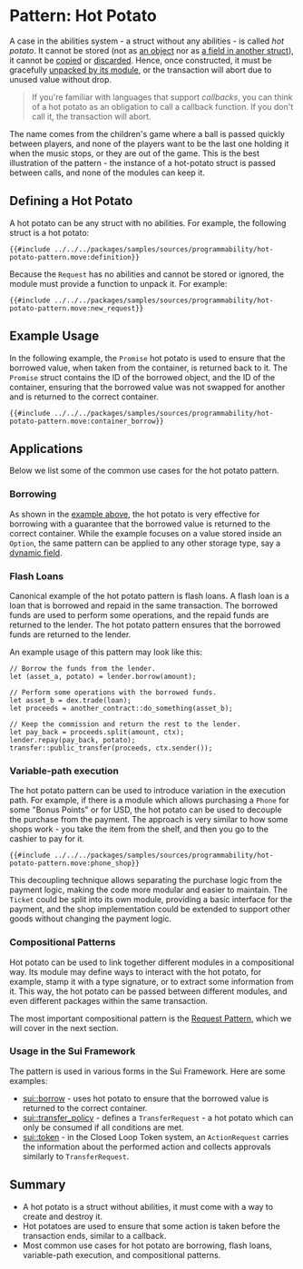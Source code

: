 # Pattern: Hot Potato

A case in the abilities system - a struct without any abilities - is called _hot potato_. It cannot
be stored (not as [an object](./../storage/key-ability.md) nor as
[a field in another struct](./../storage/store-ability.md)), it cannot be
[copied](./../move-basics/copy-ability.md) or [discarded](./../move-basics/drop-ability.md). Hence,
once constructed, it must be gracefully [unpacked by its module](./../move-basics/struct.md), or the
transaction will abort due to unused value without drop.

> If you're familiar with languages that support _callbacks_, you can think of a hot potato as an
> obligation to call a callback function. If you don't call it, the transaction will abort.

The name comes from the children's game where a ball is passed quickly between players, and none of
the players want to be the last one holding it when the music stops, or they are out of the game.
This is the best illustration of the pattern - the instance of a hot-potato struct is passed between
calls, and none of the modules can keep it.

## Defining a Hot Potato

A hot potato can be any struct with no abilities. For example, the following struct is a hot potato:

```move
{{#include ../../../packages/samples/sources/programmability/hot-potato-pattern.move:definition}}
```

Because the `Request` has no abilities and cannot be stored or ignored, the module must provide a
function to unpack it. For example:

```move
{{#include ../../../packages/samples/sources/programmability/hot-potato-pattern.move:new_request}}
```

## Example Usage

In the following example, the `Promise` hot potato is used to ensure that the borrowed value, when
taken from the container, is returned back to it. The `Promise` struct contains the ID of the
borrowed object, and the ID of the container, ensuring that the borrowed value was not swapped for
another and is returned to the correct container.

```move
{{#include ../../../packages/samples/sources/programmability/hot-potato-pattern.move:container_borrow}}
```

## Applications

Below we list some of the common use cases for the hot potato pattern.

### Borrowing

As shown in the [example above](#example-usage), the hot potato is very effective for borrowing with
a guarantee that the borrowed value is returned to the correct container. While the example focuses
on a value stored inside an `Option`, the same pattern can be applied to any other storage type, say
a [dynamic field](./dynamic-fields.md).

### Flash Loans

Canonical example of the hot potato pattern is flash loans. A flash loan is a loan that is borrowed
and repaid in the same transaction. The borrowed funds are used to perform some operations, and the
repaid funds are returned to the lender. The hot potato pattern ensures that the borrowed funds are
returned to the lender.

An example usage of this pattern may look like this:

```move
// Borrow the funds from the lender.
let (asset_a, potato) = lender.borrow(amount);

// Perform some operations with the borrowed funds.
let asset_b = dex.trade(loan);
let proceeds = another_contract::do_something(asset_b);

// Keep the commission and return the rest to the lender.
let pay_back = proceeds.split(amount, ctx);
lender.repay(pay_back, potato);
transfer::public_transfer(proceeds, ctx.sender());
```

### Variable-path execution

The hot potato pattern can be used to introduce variation in the execution path. For example, if
there is a module which allows purchasing a `Phone` for some "Bonus Points" or for USD, the hot
potato can be used to decouple the purchase from the payment. The approach is very similar to how
some shops work - you take the item from the shelf, and then you go to the cashier to pay for it.

```move
{{#include ../../../packages/samples/sources/programmability/hot-potato-pattern.move:phone_shop}}
```

This decoupling technique allows separating the purchase logic from the payment logic, making the
code more modular and easier to maintain. The `Ticket` could be split into its own module, providing
a basic interface for the payment, and the shop implementation could be extended to support other
goods without changing the payment logic.

### Compositional Patterns

Hot potato can be used to link together different modules in a compositional way. Its module may
define ways to interact with the hot potato, for example, stamp it with a type signature, or to
extract some information from it. This way, the hot potato can be passed between different modules,
and even different packages within the same transaction.

The most important compositional pattern is the [Request Pattern](./request-pattern.md), which we
will cover in the next section.

### Usage in the Sui Framework

The pattern is used in various forms in the Sui Framework. Here are some examples:

- [sui::borrow](https://docs.sui.io/references/framework/sui-framework/borrow) - uses hot potato to
  ensure that the borrowed value is returned to the correct container.
- [sui::transfer_policy](https://docs.sui.io/references/framework/sui-framework/transfer_policy) -
  defines a `TransferRequest` - a hot potato which can only be consumed if all conditions are met.
- [sui::token](https://docs.sui.io/references/framework/sui-framework/token) - in the Closed Loop
  Token system, an `ActionRequest` carries the information about the performed action and collects
  approvals similarly to `TransferRequest`.

## Summary

- A hot potato is a struct without abilities, it must come with a way to create and destroy it.
- Hot potatoes are used to ensure that some action is taken before the transaction ends, similar to
  a callback.
- Most common use cases for hot potato are borrowing, flash loans, variable-path execution, and
  compositional patterns.
